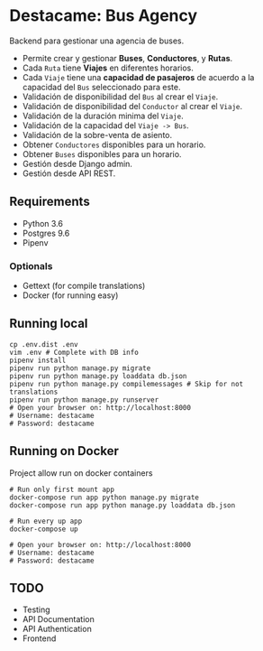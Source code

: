 # Destacame: Bus Agency

Backend para gestionar una agencia de buses.

- Permite crear y gestionar **Buses**, **Conductores**, y **Rutas**.
- Cada `Ruta` tiene **Viajes** en diferentes horarios.
- Cada `Viaje` tiene una **capacidad de pasajeros** de acuerdo a la capacidad del `Bus` seleccionado para este.
- Validación de disponibilidad del `Bus` al crear el `Viaje`.
- Validación de disponibilidad del `Conductor` al crear el `Viaje`.
- Validación de la duración minima del `Viaje`.
- Validación de la capacidad del `Viaje -> Bus`.
- Validación de la sobre-venta de asiento.
- Obtener `Conductores` disponibles para un horario.
- Obtener `Buses` disponibles para un horario.
- Gestión desde Django admin.
- Gestión desde API REST.


## Requirements

- Python 3.6
- Postgres 9.6
- Pipenv

### Optionals

- Gettext (for compile translations)
- Docker (for running easy)

## Running local

```shell
cp .env.dist .env
vim .env # Complete with DB info
pipenv install
pipenv run python manage.py migrate
pipenv run python manage.py loaddata db.json
pipenv run python manage.py compilemessages # Skip for not translations
pipenv run python manage.py runserver
# Open your browser on: http://localhost:8000
# Username: destacame
# Password: destacame
```

## Running on Docker

Project allow run on docker containers

```shell
# Run only first mount app
docker-compose run app python manage.py migrate
docker-compose run app python manage.py loaddata db.json

# Run every up app
docker-compose up

# Open your browser on: http://localhost:8000
# Username: destacame
# Password: destacame
```

## TODO

- Testing
- API Documentation
- API Authentication
- Frontend
